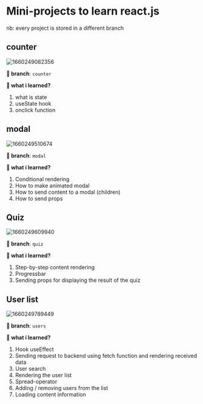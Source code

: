 # Mini-projects to learn react.js

nb: every project is stored in a different branch

## counter
![1660249082356](https://user-images.githubusercontent.com/12086860/184235207-2d20299a-0b9a-40e6-acf7-be582f6ecbfe.png)

**🌿 branch**: `counter`

**👀 what i learned?**
1. what is state
2. useState hook
3. onclick function

## modal
![1660249510674](https://user-images.githubusercontent.com/12086860/184235807-bfb5d74b-68dc-4903-8b15-e18f6427fcc2.png)

**🌿 branch**: `modal`

**👀 what i learned?**
1. Conditional rendering
2. How to make animated modal
3. How to send content to a modal (children)
4. How to send props

## Quiz
![1660249609940](https://user-images.githubusercontent.com/12086860/184236063-9f807f93-f6a4-4577-9a12-443ff1d3fd43.png)

**🌿 branch**: `quiz`

**👀 what i learned?**
1. Step-by-step content rendering
2. Progressbar
3. Sending props for displaying the result of the quiz

## User list
![1660249789449](https://user-images.githubusercontent.com/12086860/184236601-2c8d94bf-105c-4b48-982c-65a6ed4f8c51.png)

**🌿 branch**: `users`

**👀 what i learned?**
1. Hook useEffect
2. Sending request to backend using fetch function and rendering received data
3. User search
4. Rendering the user list
5. Spread-operator
6. Adding / removing users from the list
7. Loading content information
